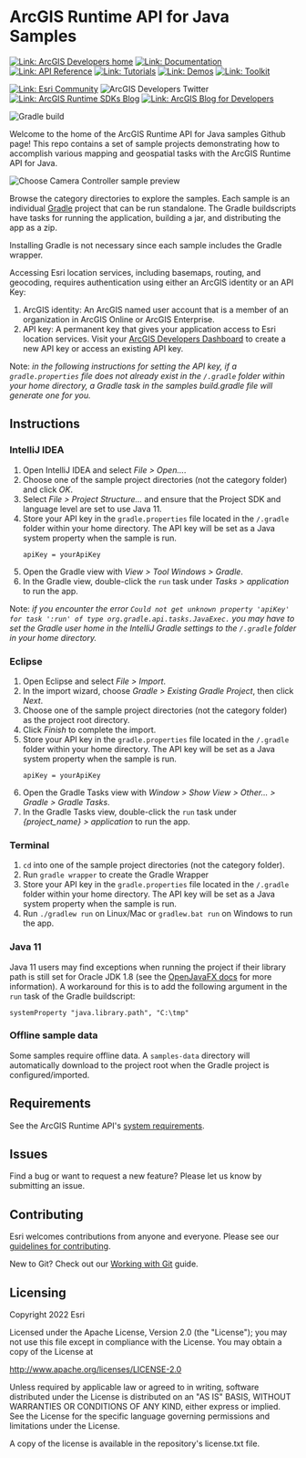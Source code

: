 # ArcGIS Runtime API for Java Samples

[![Link: ArcGIS Developers home](https://img.shields.io/badge/ArcGIS%20Developers%20Home-633b9b?style=flat-square)](https://developers.arcgis.com)
[![Link: Documentation](https://img.shields.io/badge/Documentation-633b9b?style=flat-square)](https://developers.arcgis.com/java/)
[![Link: API Reference](https://img.shields.io/badge/API%20Reference-633b9b?style=flat-square)](https://developers.arcgis.com/java/api-reference/reference/index.html)
[![Link: Tutorials](https://img.shields.io/badge/Tutorials-633b9b?style=flat-square)](https://developers.arcgis.com/documentation/mapping-apis-and-services/tutorials/)
[![Link: Demos](https://img.shields.io/badge/Demos-633b9b?style=flat-square)](https://github.com/Esri/arcgis-runtime-java-demos)
[![Link: Toolkit](https://img.shields.io/badge/Toolkit-633b9b?style=flat-square)](https://github.com/Esri/arcgis-runtime-toolkit-java)

[![Link: Esri Community](https://img.shields.io/badge/Esri%20Community%20Questions-2d2670?style=flat-square)](https://community.esri.com/t5/arcgis-runtime-sdk-for-java-questions/bd-p/arcgis-runtime-sdk-for-java-questions)
![ArcGIS Developers Twitter](https://img.shields.io/twitter/url?label=ArcGIS%20Developers&logoColor=2d2670&url=https%3A%2F%2Ftwitter.com%2FArcGISDevs)
[![Link: ArcGIS Runtime SDKs Blog](https://img.shields.io/badge/ArcGIS%20Runtime%20SDKS%20Blog-2d2670?style=flat-square)](https://community.esri.com/t5/arcgis-runtime-sdk-for-java-questions/bd-p/arcgis-runtime-sdk-for-java-questions)
[![Link: ArcGIS Blog for Developers](https://img.shields.io/badge/ArcGIS%20Blog%20for%20Developers-2d2670?style=flat-square)](https://community.esri.com/t5/arcgis-runtime-sdk-for-java-questions/bd-p/arcgis-runtime-sdk-for-java-questions)

![Gradle build](https://github.com/Esri/arcgis-runtime-samples-java/workflows/Java%20CI%20with%20Gradle/badge.svg)

Welcome to the home of the ArcGIS Runtime API for Java samples Github page! This repo contains a set of sample projects demonstrating how to accomplish various mapping and geospatial tasks with the ArcGIS Runtime API for Java.

![Choose Camera Controller sample preview](https://user-images.githubusercontent.com/36415565/185649571-7d6feb6f-f0c2-42cb-9139-9d4541dd1da8.png)

Browse the category directories to explore the samples. Each sample is an individual [Gradle](https://docs.gradle.org/current/userguide/userguide.html) project that can be run standalone. The Gradle buildscripts have tasks for running the application, building a jar, and distributing the app as a zip.

Installing Gradle is not necessary since each sample includes the Gradle wrapper.

Accessing Esri location services, including basemaps, routing, and geocoding, requires authentication using either an ArcGIS identity or an API Key:
 1. ArcGIS identity: An ArcGIS named user account that is a member of an organization in ArcGIS Online or ArcGIS Enterprise.
 2. API key: A permanent key that gives your application access to Esri location services. Visit your [ArcGIS Developers Dashboard](https://developers.arcgis.com/dashboard) to create a new API key or access an existing API key.

Note: *in the following instructions for setting the API key, if a `gradle.properties` file does not already exist in the `/.gradle` folder within your home directory, a Gradle task in the samples build.gradle file will generate one for you.*

## Instructions

### IntelliJ IDEA

1. Open IntelliJ IDEA and select _File > Open..._.
2. Choose one of the sample project directories (not the category folder) and click _OK_.
3. Select _File > Project Structure..._ and ensure that the Project SDK and language level are set to use Java 11.
4. Store your API key in the `gradle.properties` file located in the `/.gradle` folder within your home directory. The API key will be set as a Java system property when the sample is run.
   ```
   apiKey = yourApiKey
   ```
5. Open the Gradle view with _View > Tool Windows > Gradle_.
6. In the Gradle view, double-click the `run` task under _Tasks > application_ to run the app.

Note: *if you encounter the error `Could not get unknown property 'apiKey' for task ':run' of type org.gradle.api.tasks.JavaExec.` you may have to set the Gradle user home in the IntelliJ Gradle settings to the `/.gradle` folder in your home directory.*

### Eclipse

1. Open Eclipse and select _File > Import_.
2. In the import wizard, choose _Gradle > Existing Gradle Project_, then click _Next_.
3. Choose one of the sample project directories (not the category folder) as the project root directory.
4. Click _Finish_ to complete the import.
5. Store your API key in the `gradle.properties` file located in the `/.gradle` folder within your home directory. The API key will be set as a Java system property when the sample is run.
   ```
   apiKey = yourApiKey
   ```
6. Open the Gradle Tasks view with _Window > Show View > Other... > Gradle > Gradle Tasks_.
7. In the Gradle Tasks view, double-click the `run` task under _{project_name} > application_ to run the app.

### Terminal

1. `cd` into one of the sample project directories (not the category folder).
2. Run `gradle wrapper` to create the Gradle Wrapper
3. Store your API key in the `gradle.properties` file located in the `/.gradle` folder within your home directory. The API key will be set as a Java system property when the sample is run.
4. Run `./gradlew run` on Linux/Mac or `gradlew.bat run` on Windows to run the app.

### Java 11
Java 11 users may find exceptions when running the project if their library path is still set for Oracle JDK 1.8 (see the [OpenJavaFX docs](https://openjfx.io/openjfx-docs/) for more information). A workaround for this is to add the following argument in the `run` task of the Gradle buildscript:
```
systemProperty "java.library.path", "C:\tmp"
```

### Offline sample data
Some samples require offline data. A `samples-data` directory will automatically download to the project root when the Gradle project is configured/imported.

## Requirements

See the ArcGIS Runtime API's [system requirements](https://developers.arcgis.com/java/reference/system-requirements/).

## Issues

Find a bug or want to request a new feature?  Please let us know by submitting an issue.

## Contributing

Esri welcomes contributions from anyone and everyone. Please see our [guidelines for contributing](https://github.com/esri/contributing).

New to Git? Check out our [Working with Git](https://github.com/Esri/arcgis-runtime-samples-java/blob/master/WorkingWithGit.md) guide.

## Licensing

Copyright 2022 Esri

Licensed under the Apache License, Version 2.0 (the "License"); you may not
use this file except in compliance with the License. You may obtain a copy
of the License at

http://www.apache.org/licenses/LICENSE-2.0

Unless required by applicable law or agreed to in writing, software
distributed under the License is distributed on an "AS IS" BASIS, WITHOUT
WARRANTIES OR CONDITIONS OF ANY KIND, either express or implied. See the
License for the specific language governing permissions and limitations
under the License.

A copy of the license is available in the repository's license.txt file.
